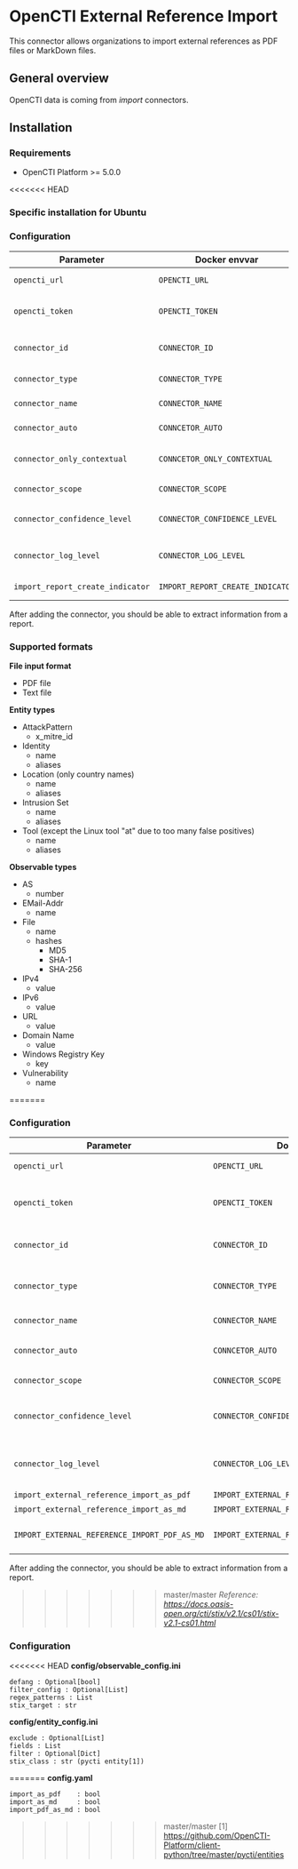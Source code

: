 # OpenCTI External Reference Import

This connector allows organizations to import external references as PDF files or MarkDown files.

## General overview

OpenCTI data is coming from *import* connectors.

## Installation

### Requirements

- OpenCTI Platform >= 5.0.0

<<<<<<< HEAD
### Specific installation for Ubuntu



### Configuration

| Parameter                            | Docker envvar                       | Mandatory    | Description                                                                                                                                                |
| ------------------------------------ | ----------------------------------- | ------------ | ---------------------------------------------------------------------------------------------------------------------------------------------------------- |
| `opencti_url`                        | `OPENCTI_URL`                       | Yes          | The URL of the OpenCTI platform.                                                                                                                           |
| `opencti_token`                      | `OPENCTI_TOKEN`                     | Yes          | The default admin token configured in the OpenCTI platform parameters file.                                                                                |
| `connector_id`                       | `CONNECTOR_ID`                      | Yes          | A valid arbitrary `UUIDv4` that must be unique for this connector.                                                                                         |
| `connector_type`                     | `CONNECTOR_TYPE`                    | Yes          | Must be `INTERNAL_IMPORT_FILE` (this is the connector type).                                                                                               |
| `connector_name`                     | `CONNECTOR_NAME`                    | Yes          | Option `ImportFilePdfObservables`                                                                                                                          |
| `connector_auto`                     | `CONNCETOR_AUTO`                    | Yes          | `false` Enable/disable auto import of report file                                                                                                          |
| `connector_only_contextual`          | `CONNCETOR_ONLY_CONTEXTUAL`         | Yes          | `true` Only extract data related to an entity (a report, a threat actor, etc.)                                                                             |
| `connector_scope`                    | `CONNECTOR_SCOPE`                   | Yes          | Supported file types: `'application/pdf','text/plain'`                                                                                                     |
| `connector_confidence_level`         | `CONNECTOR_CONFIDENCE_LEVEL`        | Yes          | The default confidence level for created sightings (a number between 1 and 4).                                                                             |
| `connector_log_level`                | `CONNECTOR_LOG_LEVEL`               | Yes          | The log level for this connector, could be `debug`, `info`, `warn` or `error` (less verbose).                                                              |
| `import_report_create_indicator`     | `IMPORT_REPORT_CREATE_INDICATOR`    | Yes          | Create an indicator for each extracted observable                                                                                                         |

After adding the connector, you should be able to extract information from a report.

### Supported formats

**File input format**
- PDF file
- Text file

**Entity types**
- AttackPattern
  - x_mitre_id
- Identity
  - name
  - aliases
- Location (only country names)
  - name
  - aliases
- Intrusion Set
  - name
  - aliases
- Tool (except the Linux tool "at" due to too many false positives)
  - name
  - aliases  

**Observable types**

- AS
  - number 
- EMail-Addr
  - name
- File
  - name
  - hashes
    - MD5
    - SHA-1
    - SHA-256
- IPv4
  - value
- IPv6
  - value
- URL
  - value
- Domain Name
  - value
- Windows Registry Key
  - key
- Vulnerability
  - name 

=======
### Configuration

| Parameter                                    | Docker envvar                                | Mandatory | Description                                                                              |
|----------------------------------------------|----------------------------------------------|-----------|------------------------------------------------------------------------------------------|
| `opencti_url`                                | `OPENCTI_URL`                                | Yes       | The URL of the OpenCTI platform.                                                         |
| `opencti_token`                              | `OPENCTI_TOKEN`                              | Yes       | The default admin token configured in the OpenCTI platform parameters file.              |
| `connector_id`                               | `CONNECTOR_ID`                               | Yes       | A valid arbitrary `UUIDv4` that must be unique for this connector.                       |
| `connector_type`                             | `CONNECTOR_TYPE`                             | Yes       | Must be `INTERNAL_ENRICHMENT` (this is the connector type).                              |
| `connector_name`                             | `CONNECTOR_NAME`                             | Yes       | Option `ImportExternalReference`                                                         |
| `connector_auto`                             | `CONNCETOR_AUTO`                             | Yes       | `false` Enable/disable auto-import of external references                                |
| `connector_scope`                            | `CONNECTOR_SCOPE`                            | Yes       | Supported file types: `'External-Reference'`                                             |
| `connector_confidence_level`                 | `CONNECTOR_CONFIDENCE_LEVEL`                 | Yes       | The default confidence level for created sightings (a number between 1 and 100).         |
| `connector_log_level`                        | `CONNECTOR_LOG_LEVEL`                        | Yes       | Connector logging verbosity, could be `debug`, `info`, `warn` or `error` (less verbose). |
| `import_external_reference_import_as_pdf`    | `IMPORT_EXTERNAL_REFERENCE_IMPORT_AS_PDF`    | Yes       | Import as PDF file                                                                       |
| `import_external_reference_import_as_md`     | `IMPORT_EXTERNAL_REFERENCE_IMPORT_AS_MD`     | Yes       | Import as MD file                                                                        |
| `IMPORT_EXTERNAL_REFERENCE_IMPORT_PDF_AS_MD` | `IMPORT_EXTERNAL_REFERENCE_IMPORT_PDF_AS_MD` | Yes       | If import_as_md is true, try to convert PDF as Markdown                                  |
After adding the connector, you should be able to extract information from a report.

>>>>>>> master/master
*Reference: https://docs.oasis-open.org/cti/stix/v2.1/cs01/stix-v2.1-cs01.html*

### Configuration

<<<<<<< HEAD
**config/observable_config.ini**

```
defang : Optional[bool]
filter_config : Optional[List]
regex_patterns : List
stix_target : str
```

**config/entity_config.ini**
```
exclude : Optional[List]
fields : List         
filter : Optional[Dict]
stix_class : str (pycti entity[1])
```


=======
**config.yaml**

```
import_as_pdf    : bool
import_as_md     : bool
import_pdf_as_md : bool
```

>>>>>>> master/master
[1] https://github.com/OpenCTI-Platform/client-python/tree/master/pycti/entities